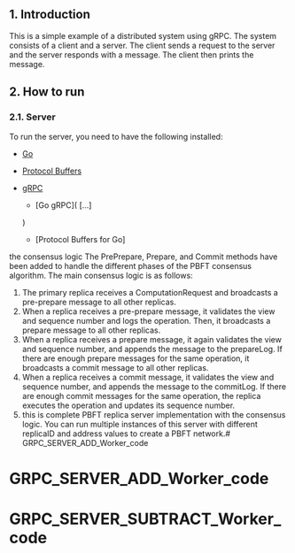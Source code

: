 

## 1. Introduction

This is a simple example of a distributed system using gRPC. The system consists of a client and a server. The client sends a request to the server and the server responds with a message. The client then prints the message.

## 2. How to run

### 2.1. Server

To run the server, you need to have the following installed:

  * [Go](https://golang.org/)
  * [Protocol Buffers](https://developers.google.com/protocol-buffers/)
  * [gRPC](https://grpc.io/)
    * [Go gRPC](
[...]
    
    )
    * [Protocol Buffers for Go]



the consensus logic
 The PrePrepare, Prepare, and Commit methods have been added to handle the different phases of the PBFT consensus algorithm. 
 The main consensus logic is as follows:
  1. The primary replica receives a ComputationRequest and broadcasts a pre-prepare message to all other replicas.
  2. When a replica receives a pre-prepare message, it validates the view and sequence number and logs the operation. Then, it broadcasts a prepare message to all other replicas.
  3. When a replica receives a prepare message, it again validates the view and sequence number, and appends the message to the prepareLog. If there are enough prepare messages for the same operation, it broadcasts a commit message to all other replicas.
  4. When a replica receives a commit message, it validates the view and sequence number, and appends the message to the commitLog. If there are enough commit messages for the same operation, the replica executes the operation and updates its sequence number.
  5. this is complete PBFT replica server implementation with the consensus logic. You can run multiple instances of this server with different replicaID and address values to create a PBFT network.# GRPC_SERVER_ADD_Worker_code
# GRPC_SERVER_ADD_Worker_code
# GRPC_SERVER_SUBTRACT_Worker_code
